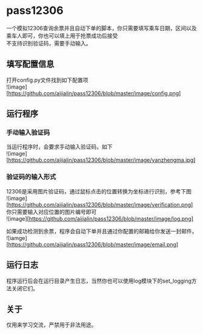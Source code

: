 # pass12306

一个模拟12306查询余票并且自动下单的脚本，你只需要填写乘车日期，区间以及乘车人即可，你也可以填上用于抢票成功后接受  
不支持识别验证码，需要手动输入。  

## 填写配置信息
打开config.py文件找到如下配置项  
![image][https://github.com/aijialin/pass12306/blob/master/image/config.png]

## 运行程序

### 手动输入验证码
当运行程序时，会要求手动输入验证码，如下  
![image][https://github.com/aijialin/pass12306/blob/master/image/yanzhengma.jpg]

### 验证码的输入形式
12306是采用图片验证码，通过鼠标点击的位置转换为坐标进行识别，参考下图  
![image][https://github.com/aijialin/pass12306/blob/master/image/verification.png]  
你只需要输入对应位置的图片编号即可  
![image][https://github.com/aijialin/pass12306/blob/master/image/log.png]

如果成功检测到余票，程序会自动下单并且通过你配置的邮箱给你发送一封邮件。  
![iamge][https://github.com/aijialin/pass12306/blob/master/image/email.png]

## 运行日志
程序运行后会在运行目录产生日志，当然你也可以使用log模块下的set_logging方法关闭它们。

## 关于
仅用来学习交流，严禁用于非法用途。

